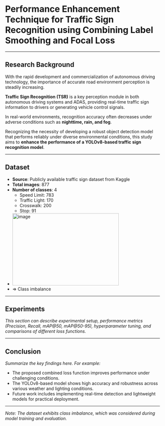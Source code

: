 # Performance Enhancement Technique for Traffic Sign Recognition using Combining Label Smoothing and Focal Loss

---

## Research Background
With the rapid development and commercialization of autonomous driving technology, the importance of accurate road environment perception is steadily increasing.

**Traffic Sign Recognition (TSR)** is a key perception module in both autonomous driving systems and ADAS, providing real-time traffic sign information to drivers or generating vehicle control signals.

In real-world environments, recognition accuracy often decreases under adverse conditions such as **nighttime, rain, and fog**.

Recognizing the necessity of developing a robust object detection model that performs reliably under diverse environmental conditions, this study aims to **enhance the performance of a YOLOv8-based traffic sign recognition model**.

---

## Dataset
- **Source**: Publicly available traffic sign dataset from Kaggle  
- **Total images**: 877  
- **Number of classes**: 4  
  - Speed Limit: 783  
  - Traffic Light: 170  
  - Crosswalk: 200  
  - Stop: 91  
- <img width="346" height="234" alt="image" src="https://github.com/user-attachments/assets/fc5caf95-4e25-4831-92ba-29b99318d944" />
- => Class imbalance


---

## Experiments
*This section can describe experimental setup, performance metrics (Precision, Recall, mAP@50, mAP@50-95), hyperparameter tuning, and comparisons of different loss functions.*

---

## Conclusion
*Summarize the key findings here. For example:*
- The proposed combined loss function improves performance under challenging conditions.
- The YOLOv8-based model shows high accuracy and robustness across various weather and lighting conditions.
- Future work includes implementing real-time detection and lightweight models for practical deployment.

---



*Note: The dataset exhibits class imbalance, which was considered during model training and evaluation.*
